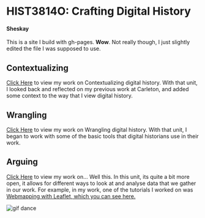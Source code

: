 # HIST3814O: Crafting Digital History
#### Sheskay

This is a site I build with gh-pages. **Wow**. Not really though, I just slightly edited the file I was supposed to use.

## Contextualizing
[Click Here](https://github.com/BSheskay/Contextualizing) to view my work on Contextualizing digital history. With that unit, I looked back and reflected on my previous work at Carleton, and added some context to the way that I view digital history.

## Wrangling
[Click Here](https://github.com/BSheskay/Wrangling) to view my work on Wrangling digital history. With that unit, I began to work with some of the basic tools that digital historians use in their work. 

## Arguing
[Click Here](https://github.com/BSheskay/Arguing) to view my work on... Well this. In this unit, its quite a bit more open, it allows for different ways to look at and analyse data that we gather in our work. For example, in my work, one of the tutorials I worked on was  [Webmapping with Leaflet, which you can see here.](https://bsheskay.github.io/sheskay.github.io/web-map/index.html)

![gif dance](https://thumbs.gfycat.com/JointFrightenedAcornbarnacle-size_restricted.gif)
